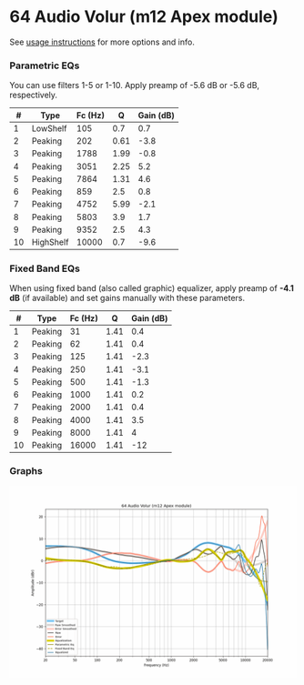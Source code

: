 # 64 Audio Volur (m12 Apex module)
See [usage instructions](https://github.com/jaakkopasanen/AutoEq#usage) for more options and info.

### Parametric EQs
You can use filters 1-5 or 1-10. Apply preamp of -5.6 dB or -5.6 dB, respectively.

|   # | Type      |   Fc (Hz) |    Q |   Gain (dB) |
|-----|-----------|-----------|------|-------------|
|   1 | LowShelf  |       105 | 0.7  |         0.7 |
|   2 | Peaking   |       202 | 0.61 |        -3.8 |
|   3 | Peaking   |      1788 | 1.99 |        -0.8 |
|   4 | Peaking   |      3051 | 2.25 |         5.2 |
|   5 | Peaking   |      7864 | 1.31 |         4.6 |
|   6 | Peaking   |       859 | 2.5  |         0.8 |
|   7 | Peaking   |      4752 | 5.99 |        -2.1 |
|   8 | Peaking   |      5803 | 3.9  |         1.7 |
|   9 | Peaking   |      9352 | 2.5  |         4.3 |
|  10 | HighShelf |     10000 | 0.7  |        -9.6 |

### Fixed Band EQs
When using fixed band (also called graphic) equalizer, apply preamp of **-4.1 dB** (if available) and set gains manually with these parameters.

|   # | Type    |   Fc (Hz) |    Q |   Gain (dB) |
|-----|---------|-----------|------|-------------|
|   1 | Peaking |        31 | 1.41 |         0.4 |
|   2 | Peaking |        62 | 1.41 |         0.4 |
|   3 | Peaking |       125 | 1.41 |        -2.3 |
|   4 | Peaking |       250 | 1.41 |        -3.1 |
|   5 | Peaking |       500 | 1.41 |        -1.3 |
|   6 | Peaking |      1000 | 1.41 |         0.2 |
|   7 | Peaking |      2000 | 1.41 |         0.4 |
|   8 | Peaking |      4000 | 1.41 |         3.5 |
|   9 | Peaking |      8000 | 1.41 |         4   |
|  10 | Peaking |     16000 | 1.41 |       -12   |

### Graphs
![](./64%20Audio%20Volur%20(m12%20Apex%20module).png)
